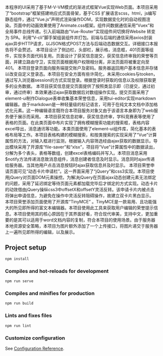 本程序的UI采用了基于M-V-VM模式的渐进式框架Vue实现Web页面。本项目采用了“bootstrap”框架搭建响应式页面骨架，基于CSS 扩展语言scss，html，js编写静态组件，通过“Vue.js”声明式渲染操作DOM，实现数据变化时的自动视图渲染。页面中的动画效果使用了Animate.css框架。组件间数据通信采用“Vuex”和全局事件总线传递。引入前端路由“Vue-Router”实现组件间切换将Website 转变为 SPA。利用“V-cli”脚手架组装组件并打包。前端与后端的通信采用axios封装ajax异步HTTP请求，以JSON格式POST方法与后端动态数据交互。详细接口本报告将不会赘述。
本项目设计了侧边栏，头部栏，展示格，消息框，401页面等组件，实现多页面代码复用。页面设计了获奖信息提交，获奖信息终审我的荣誉等页面，并建立路由守卫，实现页面根据用户权限相分离，非法页面将被重定向至401。
	本项目登录页面向服务端提交账户及密码。服务器返回用户基本信息并存储以改变自定义登录态。本项目在安全方面有些许简化，未采用cookies与tooken，通过写入浏览器session的方式实现登录。根据登录时获取的信息以及权限获取更多的业务数据。
本项目获奖信息提交页面提供了按照类显示即（已提交，通过初审，通过终审）本效果通过ajax获取数据后对数组操作实现。提交页面采用了element-ui制作Dialogue表单收集基本荣誉信息，采用tui-editor实现markdown编辑器。由于markdown是一种轻量级的标记语言，可用于在纯文本文档中添加格式化元素。这一种编辑语言既符合本项目服务对象又由于该语言本身即为了web服务便于展示而采用。
	本项目获奖信息初审，获奖信息终审，学科竞赛表等使用了表格的页面。在此类页面中布片实现了拥有模糊搜索功能的搜索框，表格内容excel导出，消息通讯等功能。本类页面使用了element-ui组件库，简化基本的表格布局等工作。本项目表格构建的模糊搜索，和按类搜索的实现采用了“Vue”计算属性的方法，对输入框进行监测，根据输入内容筛选经由ajax获取的数据显示。导出模块采用了开源库“file-saver”和“xlsx”，项目将“Vue”计算属性中的数据读出，分解为多个表头，表格等数组，创建excel表格编码并写入。本项目消息采用$notify方法传递消息致消息组件，消息创建者信息及时显示。消息同时ajax传递给服务器。当其他用户点击消息按钮时ajax获取信息并及时显示。
	本项目荣誉申请页面可见“动态卡片申请栏”。这一界面采用了“jQuery”和css3实现。本项目使用jQuery对页面DOM元素操控。为解决jQuery在页面ajax动态创建元素无法绑定的问题，采用了延迟绑定等待页面元素都加载完毕后才绑定的方式实现。动态卡片的动效借由jQuery操纵css3中offsetX和offsetY灵活反转。该申请卡片内被点击将弹出申请信息，为避免在操作中灵活反转阻碍操作，故建立双卡片黑白显示。
	本项目荣誉添加页面使用了开源库“TinyMCE” 。TinyMCE是一款易用、且功能强大的所见即所得的富文本编辑器。本项目使用此工具来获取用户编辑的荣誉提示信息。本项目使用其的核心原因在于其界面好看，符合现代审美，支持中文，更加重要的是其可以适用于word文档内容的复制，符合本项目的使用场景。由于服务器本地资源安全策略，本项目为图片额外添加了一个上传接口，将图片递交于服务器上一遍所见即所得的编辑，以及展示。


## Project setup
```
npm install
```

### Compiles and hot-reloads for development
```
npm run serve
```

### Compiles and minifies for production
```
npm run build
```

### Lints and fixes files
```
npm run lint
```

### Customize configuration
See [Configuration Reference](https://cli.vuejs.org/config/).
